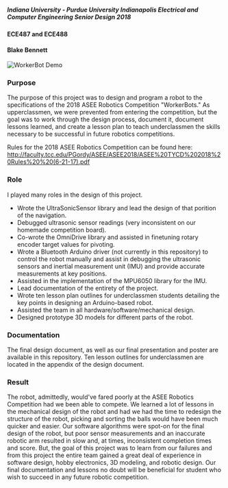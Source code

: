 ##### Indiana University - Purdue University Indianapolis Electrical and Computer Engineering Senior Design 2018
#### ECE487 and ECE488
#### Blake Bennett

![WorkerBot Demo](https://github.com/babennettdev/ece488_senior_design_asee_robot/ECE488_ASEE_Robotics_Demonstration.gif)

### Purpose
The purpose of this project was to design and program a robot to the specifications of the 2018 ASEE Robotics Competition "WorkerBots." As upperclassmen, we were prevented from entering the competition, but the goal was to work through the design process, document it, document lessons learned, and create a lesson plan to teach underclassmen the skills necessary to be successful in future robotics competitions. 

Rules for the 2018 ASEE Robotics Competition can be found here: http://faculty.tcc.edu/PGordy/ASEE/ASEE2018/ASEE%20TYCD%202018%20Rules%20%20(6-21-17).pdf

### Role
I played many roles in the design of this project.
 
  * Wrote the UltraSonicSensor library and lead the design of that porition of the navigation.
  * Debugged ultrasonic sensor readings (very inconsistent on our homemade competition board). 
  * Co-wrote the OmniDrive library and assisted in finetuning rotary encoder target values for pivoting.
  * Wrote a Bluetooth Arduino driver (not currently in this repository) to control the robot manually and assist in debugging the ultrasonic sensors and inertial measurement unit (IMU) and provide accurate measurements at key positions.
  * Assisted in the implementation of the MPU6050 library for the IMU. 
  * Lead documentation of the entirety of the project.
  * Wrote ten lesson plan outlines for underclassmen students detailing the key points in designing an Arduino-based robot.
  * Assisted the team in all hardware/software/mechanical design.
  * Designed prototype 3D models for different parts of the robot.

### Documentation
The final design document, as well as our final presentation and poster are available in this repository. Ten lesson outlines for underclassmen are located in the appendix of the design document.

### Result
The robot, admittedly, would've fared poorly at the ASEE Robotics Competition had we been able to compete. We learned a lot of lessons in the mechanical design of the robot and had we had the time to redesign the structure of the robot, picking and sorting the balls would have been much quicker and easier. Our software algorithms were spot-on for the final design of the robot, but poor sensor measurements and an inaccurate robotic arm resulted in slow and, at times, inconsistent completion times and score. But, the goal of this project was to learn from our failures and from this project the entire team gained a great deal of experience in software design, hobby electronics, 3D modeling, and robotic design. Our final documentation and lessons no doubt will be beneficial for student who wish to succeed in any future robotic competition. 
